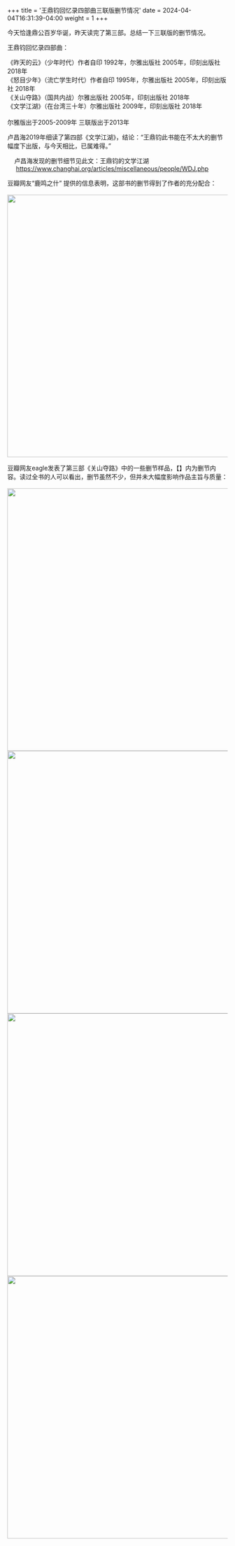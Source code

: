 +++
title = '王鼎钧回忆录四部曲三联版删节情况'
date = 2024-04-04T16:31:39-04:00
weight = 1
+++

今天恰逢鼎公百岁华诞，昨天读完了第三部。总结一下三联版的删节情况。

王鼎钧回忆录四部曲：

《昨天的云》（少年时代）作者自印 1992年，尔雅出版社 2005年，印刻出版社 2018年<br>
《怒目少年》（流亡学生时代）作者自印 1995年，尔雅出版社 2005年，印刻出版社 2018年<br>
《关山夺路》（国共内战）尔雅出版社 2005年，印刻出版社 2018年<br>
《文学江湖》（在台湾三十年）尔雅出版社 2009年，印刻出版社 2018年<br>
<br>
尔雅版出于2005-2009年
三联版出于2013年

卢昌海2019年细读了第四部《文学江湖》，结论：“王鼎钧此书能在不太大的删节幅度下出版，与今天相比，已属难得。”

&nbsp;&nbsp;&nbsp;&nbsp;卢昌海发现的删节细节见此文：王鼎钧的文学江湖<br>
&nbsp;&nbsp;&nbsp;&nbsp; https://www.changhai.org/articles/miscellaneous/people/WDJ.php



豆瓣网友“鹿鸣之什” 提供的信息表明，这部书的删节得到了作者的充分配合：<br>
<br>
<img src="/selene/images/ding001.jpg" width="600" />
<br>

豆瓣网友eagle发表了第三部《关山夺路》中的一些删节样品，【】内为删节内容。读过全书的人可以看出，删节虽然不少，但并未大幅度影响作品主旨与质量：<br>
<br>
<img src="/selene/images/ding002.jpg" width="600" />
<br>
<img src="/selene/images/ding003.jpg" width="600" />
<br>
<img src="/selene/images/ding004.jpg" width="600" />
<br>
<img src="/selene/images/ding005.jpg" width="600" />
<br>